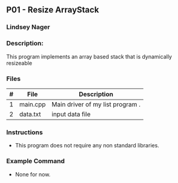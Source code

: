 ## P01 - Resize ArrayStack
### Lindsey Nager
### Description:

This program implements an array based stack that is dynamically resizeable

### Files

|   #   | File     | Description                      |
| :---: | -------- | -------------------------------- |
|   1   | main.cpp | Main driver of my list program . |
|   2   | data.txt | input data file                  |


### Instructions

- This program does not require any non standard libraries.

### Example Command

- None for now.